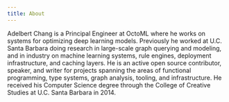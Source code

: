 ```yaml
---
title: About
---
```


Adelbert Chang is a Principal Engineer at OctoML where he works on systems for optimizing deep learning
models. Previously he worked at U.C. Santa Barbara doing research in large-scale graph querying and modeling,
and in industry on machine learning systems, rule engines, deployment infrastructure, and caching
layers. He is an active open source contributor, speaker, and writer for projects spanning
the areas of functional programming, type systems, graph analysis, tooling, and infrastructure. He
received his Computer Science degree through the College of Creative Studies at U.C. Santa Barbara
in 2014.
